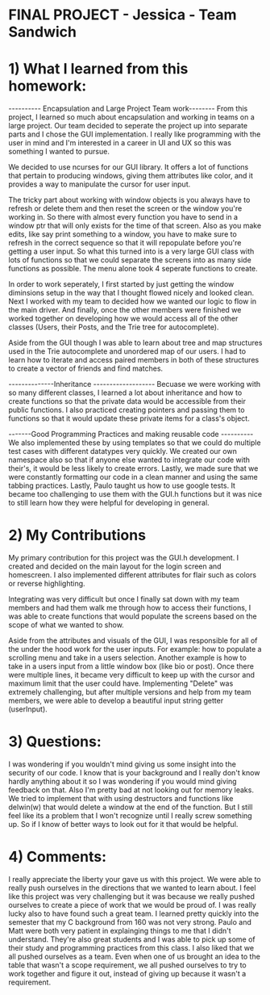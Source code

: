 # FINAL PROJECT - Jessica - Team Sandwich

# 1) What I learned from this homework:
---------- Encapsulation and Large Project Team work--------
From this project, I learned so much about encapsulation and working in teams on a large project. 
Our team decided to seperate the project up into separate parts and I chose the GUI implementation. 
I really like programming with the user in mind and I'm interested in a career in UI and UX so this 
was something I wanted to pursue. 

We decided to use ncurses for our GUI library. It offers a lot of functions that pertain to producing 
windows, giving them attributes like color, and it provides a way to manipulate the cursor for user input. 

The tricky part about working with window objects is you always have to refresh or delete them and then reset
the screen or the window you're working in. So there with almost every function you have to send in a window ptr
that will only exists for the time of that screen. Also as you make edits, like say print something to a window, 
you have to make sure to refresh in the correct sequence so that it will repopulate before you're getting a 
user input. So what this turned into is a very large GUI class with lots of functions so that we could 
separate the screens into as many side functions as possible. The menu alone took 4 seperate functions to create. 


In order to work seperately, I first started by just getting the window diminsions setup in the way that I 
thought flowed nicely and looked clean. Next I worked with my team to decided how we wanted our logic to flow
in the main driver. And finally, once the other members were finished we worked together on developing
how we would access all of the other classes (Users, their Posts, and the Trie tree for autocomplete).


Aside from the GUI though I was able to learn about tree and map structures used in the Trie autocomplete and 
unordered map of our users. I had to learn how to iterate and access paired members in both of these structures
to create a vector of friends and find matches. 

--------------Inheritance -------------------
Becuase we were working with so many different classes, I learned a lot about inheritance and how to 
create functions so that the private data would be accessible from their public functions. I also practiced
creating pointers and passing them to functions so that it would update these private items for a class's
object. 

-------Good Programming Practices and making reusable code ---------- 
We also implemented these by using templates so that we could do multiple test
cases with different datatypes very quickly. We created our own namespace also so that 
if anyone else wanted to integrate our code with their's, it would be less likely to create errors. 
Lastly, we made sure that we were constantly formatting our code in a clean manner and using the
same tabbing practices. Lastly, Paulo taught us how to use google tests. It became too challenging to 
use them with the GUI.h functions but it was nice to still learn how they were helpful for developing
in general. 


# 2) My Contributions
My primary contribution for this project was the GUI.h development. I created and decided on the main layout for
the login screen and homescreen. I also implemented different attributes for flair such as colors or reverse 
highlighting. 

Integrating was very difficult but once I finally sat down with my team members and had them walk me through how
to access their functions, I was able to create functions that would populate the screens based on the scope of 
what we wanted to show. 

Aside from the attributes and visuals of the GUI, I was responsible for all of the under the hood work for the user
inputs. For example: how to populate a scrolling menu and take in a users selection. Another example is how
to take in a users input from a little window box (like bio or post). Once there were multiple lines, it became very
difficult to keep up with the cursor and maximum limit that the user could have. Implementing "Delete" was extremely
challenging, but after multiple versions and help from my team members, we were able to develop a beautiful 
input string getter (userInput). 



# 3) Questions:
I was wondering if you wouldn't mind giving us some insight into the security of our code. I know that is 
your background and I really don't know hardly anything about it so I was wondering if you would mind 
giving feedback on that. Also I'm pretty bad at not looking out for memory leaks. We tried to implement 
that with using destructors and functions like delwin(w) that would delete a window at the end of the function.
But I still feel like its a problem that I won't recognize until I really screw something up. So if I know of
better ways to look out for it that would be helpful. 



# 4) Comments:
I really appreciate the liberty your gave us with this project. We were able to really push ourselves in
the directions that we wanted to learn about. I feel like this project was very challenging but 
it was because we really pushed ourselves to create a piece of work that we would be proud of. I was 
really lucky also to have found such a great team. I learned pretty quickly into the semester that
my C background from 160 was not very strong. Paulo and Matt were both very patient in explainging things
to me that I didn't understand. They're also great students and I was able to pick up some of their study and 
programming practices from this class. I also liked that we all pushed ourselves as a team. Even when one of us 
brought an idea to the table that wasn't a scope requirement, we all pushed ourselves to try to work together 
and figure it out, instead of giving up because it wasn't a requirement. 



